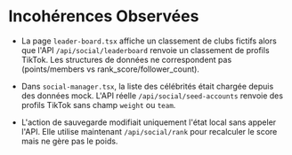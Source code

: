 # Incohérences Observées

- La page `leader-board.tsx` affiche un classement de clubs fictifs alors que l'API `/api/social/leaderboard` renvoie un classement de profils TikTok. Les structures de données ne correspondent pas (points/members vs rank_score/follower_count).

- Dans `social-manager.tsx`, la liste des célébrités était chargée depuis des données mock. L'API réelle `/api/social/seed-accounts` renvoie des profils TikTok sans champ `weight` ou `team`.

- L'action de sauvegarde modifiait uniquement l'état local sans appeler l'API. Elle utilise maintenant `/api/social/rank` pour recalculer le score mais ne gère pas le poids.